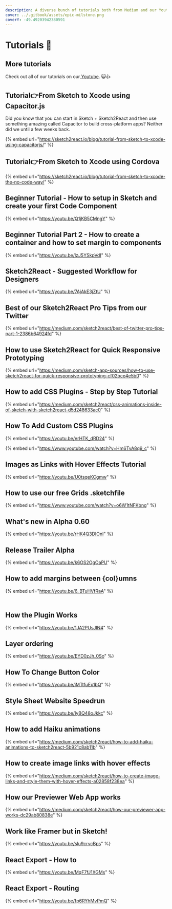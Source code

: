 ```yaml
---
description: A diverse bunch of tutorials both from Medium and our Youtube.
cover: ../.gitbook/assets/epic-milstone.png
coverY: -49.49203942380591
---
```


# Tutorials 📼

## More tutorials

Check out all of our tutorials on our[ Youtube](https://www.youtube.com/c/Sketch2React/featured). 😺👍

## Tutorial👉From Sketch to Xcode using Capacitor.js

Did you know that you can start in Sketch + Sketch2React and then use something amazing called Capacitor to build cross-platform apps? Neither did we until a few weeks back.&#x20;

{% embed url="https://sketch2react.io/blog/tutorial-from-sketch-to-xcode-using-capacitorjs/" %}

## Tutorial👉From Sketch to Xcode using Cordova

{% embed url="https://sketch2react.io/blog/tutorial-from-sketch-to-xcode-the-no-code-way/" %}

## Beginner Tutorial - How to setup in Sketch and create your first Code Component

{% embed url="https://youtu.be/Q1jKB5CMngY" %}

## Beginner Tutorial Part 2 - How to create a container and how to set margin to components

{% embed url="https://youtu.be/lzJ5YSkpVdI" %}

## Sketch2React - Suggested Workflow for Designers

{% embed url="https://youtu.be/7AjAkE3jZtU" %}

## Best of our Sketch2React Pro Tips from our Twitter

{% embed url="https://medium.com/sketch2react/best-of-twitter-pro-tips-part-1-2386b64924fd" %}

## How to use Sketch2React for Quick Responsive Prototyping <a href="089e" id="089e"></a>

{% embed url="https://medium.com/sketch-app-sources/how-to-use-sketch2react-for-quick-responsive-prototyping-cf02bce4e5b0" %}

## How to add CSS Plugins - Step by Step Tutorial <a href="7b59" id="7b59"></a>

{% embed url="https://medium.com/sketch2react/css-animations-inside-of-sketch-with-sketch2react-d5d248633ac0" %}

## How To Add Custom CSS Plugins

{% embed url="https://youtu.be/erHTK_dRD24" %}

{% embed url="https://www.youtube.com/watch?v=Hm6TvA8q9_c" %}

## Images as Links with Hover Effects Tutorial

{% embed url="https://youtu.be/U0tsqeKCgmw" %}

## How to use our free Grids .sketchfile

{% embed url="https://www.youtube.com/watch?v=o6W1tNFKbng" %}

## What's new in Alpha 0.60

{% embed url="https://youtu.be/rHK4Q3DIOnI" %}

## Release Trailer Alpha

{% embed url="https://youtu.be/k6OS2OgOaPU" %}

## How to add margins between {col}umns

{% embed url="https://youtu.be/6_BTuHVfRaA" %}

\
How the Plugin Works
--------------------

{% embed url="https://youtu.be/1JA2PUsJlN4" %}

## Layer ordering

{% embed url="https://youtu.be/EYD0zJh_0So" %}

## How To Change Button Color

{% embed url="https://youtu.be/iMTtfuEx1bQ" %}

## Style Sheet Website Speedrun

{% embed url="https://youtu.be/IyBQ48oJkkc" %}

## How to add Haiku animations

{% embed url="https://medium.com/sketch2react/how-to-add-haiku-animations-to-sketch2react-5b921c8ab11b" %}

## How to create image links with hover effects <a href="a549" id="a549"></a>

{% embed url="https://medium.com/sketch2react/how-to-create-image-links-and-style-them-with-hover-effects-a02858f238ea" %}

## How our Previewer Web App works <a href="d106" id="d106"></a>

{% embed url="https://medium.com/sketch2react/how-our-previewer-app-works-dc29ab80838e" %}

## Work like Framer but in Sketch!

{% embed url="https://youtu.be/slu9crvcBps" %}

## React Export - How to

{% embed url="https://youtu.be/MqF7fJ1XGMs" %}

## React Export - Routing

{% embed url="https://youtu.be/fp6RYhMvPmQ" %}


